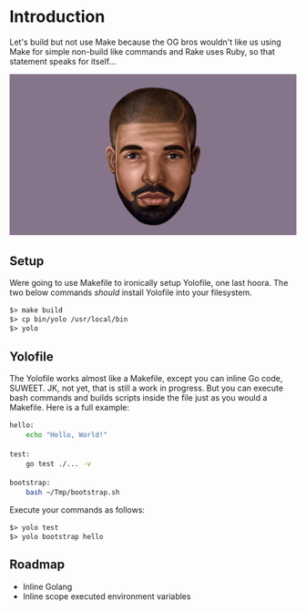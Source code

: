# Introduction

Let's build but not use Make because the OG bros wouldn't like us using Make for simple non-build like commands and Rake uses Ruby, so that statement speaks for itself...

![cardinal](yolo.jpg)

## Setup
Were going to use Makefile to ironically setup Yolofile, one last hoora. The two below commands *should* install Yolofile into your filesystem.

	$> make build
	$> cp bin/yolo /usr/local/bin
	$> yolo
	
## Yolofile
The Yolofile works almost like a Makefile, except you can inline Go code, SUWEET. JK, not yet, that is still a work in progress. But you can execute bash commands and builds scripts inside the file just as you would a Makefile. Here is a full example:

```bash
hello:
	echo "Hello, World!"

test:
	go test ./... -v

bootstrap:
	bash ~/Tmp/bootstrap.sh
```

Execute your commands as follows:

	$> yolo test
	$> yolo bootstrap hello

## Roadmap
- Inline Golang
- Inline scope executed environment variables